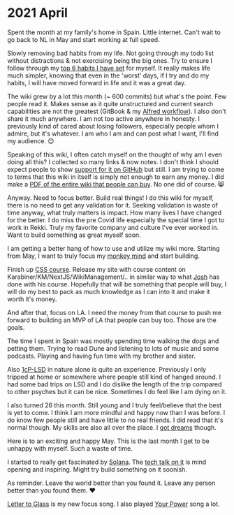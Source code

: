 # 2021 April

Spent the month at my family's home in Spain. Little internet. Can't wait to go back to NL in May and start working at full speed.

Slowly removing bad habits from my life. Not going through my todo list without distractions & not exercising being the big ones. Try to ensure I follow through my [top 6 habits I have set](../../focusing/habits.md) for myself. It really makes life much simpler, knowing that even in the 'worst' days, if I try and do my habits, I will have moved forward in life and it was a great day.

The wiki grew by a lot this month (~ 600 commits) but what's the point. Few people read it. Makes sense as it quite unstructured and current search capabilities are not the greatest (GitBook & my [Alfred workflow](https://github.com/nikitavoloboev/alfred-my-mind)). I also don't share it much anywhere. I am not too active anywhere in honesty. I previously kind of cared about losing followers, especially people whom I admire, but it's whatever. I am who I am and can post what I want, I'll find my audience. 😊

Speaking of this wiki, I often catch myself on the thought of why am I even doing all this? I collected so many links & now notes. I don't think I should expect people to show [support for it on GitHub](https://github.com/sponsors/nikitavoloboev) but still. I am trying to come to terms that this wiki in itself is simply not enough to earn any money. I did make a [PDF of the entire wiki that people can buy](https://gumroad.com/l/everything-i-know). No one did of course. 😸

Anyway. Need to focus better. Build real things! I do this wiki for myself, there is no need to get any validation for it. Seeking validation is waste of time anyway, what truly matters is impact. How many lives I have changed for the better. I do miss the pre Covid life especially the special time I got to work in Rekki. Truly my favorite company and culture I've ever worked in. Want to build something as great myself soon.

I am getting a better hang of how to use and utilize my wiki more. Starting from May, I want to truly focus my [monkey mind](https://waitbutwhy.com/2013/10/why-procrastinators-procrastinate.html) and start building.

Finish up [CSS course](https://css-for-js.dev). Release my site with course content on Karabiner/KM/NextJS/WikiManagement/.. in similar way to what [Josh](https://twitter.com/JoshWComeau) has done with his course. Hopefully that will be something that people will buy, I will do my best to pack as much knowledge as I can into it and make it worth it's money.

And after that, focus on LA. I need the money from that course to push me forward to building an MVP of LA that people can buy too. Those are the goals.

The time I spent in Spain was mostly spending time walking the dogs and petting them. Trying to read Dune and listening to lots of music and some podcasts. Playing and having fun time with my brother and sister.

Also [1cP-LSD](https://en.wikipedia.org/wiki/1cP-LSD) in nature alone is quite an experience. Previously I only tripped at home or somewhere where people still kind of hanged around. I had some bad trips on LSD and I do dislike the length of the trip compared to other psyches but it can be nice. Sometimes I do feel like I am dying on it.

I also turned 26 this month. Still young and I truly feel/believe that the best is yet to come. I think I am more mindful and happy now than I was before. I do know few people still and have little to no real friends. I did read that it's normal though. My skills are also all over the place. I [got dreams](https://twitter.com/PDLComics/status/1387798834361761794) though.

Here is to an exciting and happy May. This is the last month I get to be unhappy with myself. Such a waste of time.

I started to really get fascinated by [Solana](https://solana.com/). The [tech talk on it](https://www.youtube.com/watch?v=oBW2KJq3FnA) is mind opening and inspiring. Might try build something on it soonish.

As reminder. Leave the world better than you found it. Leave any person better than you found them. ♥️

[Letter to Glass](https://open.spotify.com/track/66JaeVf0sXp4GzOrN3hY48) is my new focus song. I also played [Your Power](https://open.spotify.com/track/5qNh5WtzMbfpSj2jLlBkoD) song a lot.
